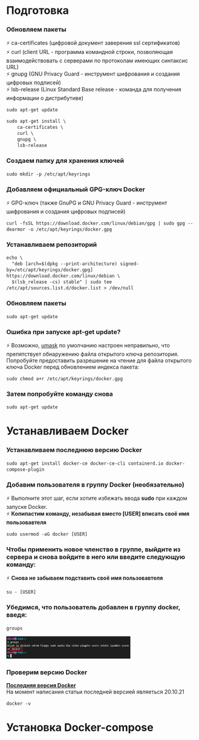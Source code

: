 # Подготовка

### Обновляем пакеты  
⚡ ca-certificates (цифровой документ заверения ssl сертификатов)  
⚡ curl (client URL - программа командной строки, позволяющая взаимодействовать с серверами по протоколам имеющих синтаксис URL)  
⚡ gnupg (GNU Privacy Guard - инструмент шифрования и создания цифровых подписей)  
⚡ lsb-release (Linux Standard Base release - команда для получения информации о дистрибутиве)  

```
sudo apt-get update
```

```
sudo apt-get install \
    ca-certificates \
    curl \
    gnupg \
    lsb-release
```

### Создаем папку для хранения ключей

```
sudo mkdir -p /etc/apt/keyrings
```

### Добавляем официальный GPG-ключ Docker  
⚡ GPG-ключ (также GnuPG и GNU Privacy Guard - инструмент шифрования и создания цифровых подписей)

```
curl -fsSL https://download.docker.com/linux/debian/gpg | sudo gpg --dearmor -o /etc/apt/keyrings/docker.gpg
```

### Устанавливаем репозиторий

```
echo \
  "deb [arch=$(dpkg --print-architecture) signed-by=/etc/apt/keyrings/docker.gpg] https://download.docker.com/linux/debian \
  $(lsb_release -cs) stable" | sudo tee /etc/apt/sources.list.d/docker.list > /dev/null
```

### Обновляем пакеты

```
sudo apt-get update
```

### Ошибка при запуске **apt-get update**?  
⚡ Возможно, [umask](https://en.wikipedia.org/wiki/Umask) по умолчанию настроен неправильно, что препятствует обнаружению файла открытого ключа репозитория. Попробуйте предоставить разрешение на чтение для файла открытого ключа Docker перед обновлением индекса пакета:

```
sudo chmod a+r /etc/apt/keyrings/docker.gpg
```

### Затем попробуйте команду снова

```
sudo apt-get update
```

# Устанавливаем Docker

### Устанавливаем последнюю версию Docker

```
sudo apt-get install docker-ce docker-ce-cli containerd.io docker-compose-plugin
```

### Добавим пользователя в группу Docker (необязательно)  
⚡ Выполните этот шаг, если хотите избежать ввода **sudo** при каждом запуске Docker.  
⚡ **Копипастим команду, незабывая вместо [USER] вписать своё имя пользовавтеля** 

```
sudo usermod -aG docker [USER]
```

### Чтобы применить новое членство в группе, выйдите из сервера и снова войдите в него или введите следующую команду:  
⚡ **Снова не забываем подставить своё имя пользовавтеля**

```
su - [USER]
```
### Убедимся, что пользователь добавлен в группу docker, введя:
```
groups
```
<img src="https://github.com/Z0DEN/images/blob/62307f633191d5b0a0e9dc9f52f23ddfbd292a06/Docker-installing/groups.png" width="65%" height="65%"/>

### Проверим версию Docker  
**[Последняя версия Docker](https://docs.docker.com/engine/release-notes/)**  
На момент написания статьи последней версией являеться 20.10.21 

```
docker -v
``` 
# Установка Docker-compose
### 